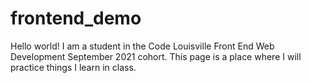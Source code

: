 # frontend_demo
Hello world!
I am a student in the Code Louisville Front End Web Development September 2021 cohort. This page is a place where I will practice things I learn in class.